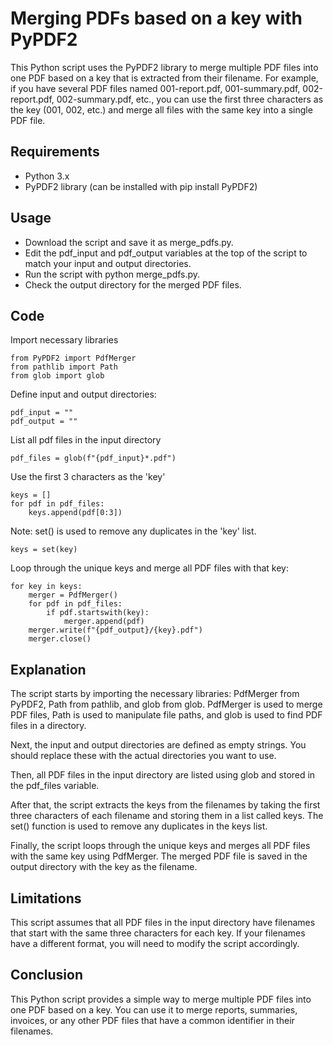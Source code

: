 
# Merging PDFs based on a key with PyPDF2

This Python script uses the PyPDF2 library to merge multiple PDF files into one PDF based on a key that is extracted from their filename. For example, if you have several PDF files named 001-report.pdf, 001-summary.pdf, 002-report.pdf, 002-summary.pdf, etc., you can use the first three characters as the key (001, 002, etc.) and merge all files with the same key into a single PDF file.
## Requirements

- Python 3.x
- PyPDF2 library (can be installed with pip install PyPDF2)


## Usage

- Download the script and save it as merge_pdfs.py.
- Edit the pdf_input and pdf_output variables at the top of the script to match your input and output directories.
- Run the script with python merge_pdfs.py.
- Check the output directory for the merged PDF files.



## Code

Import necessary libraries
```
from PyPDF2 import PdfMerger
from pathlib import Path
from glob import glob
```
Define input and output directories:
```
pdf_input = ""
pdf_output = ""
```

List all pdf files in the input directory

```
pdf_files = glob(f"{pdf_input}*.pdf")
```

Use the first 3 characters as the 'key'
```
keys = []
for pdf in pdf_files:
    keys.append(pdf[0:3])
```
Note: set() is used to remove any duplicates in the 'key' list.
```
keys = set(key)
```
Loop through the unique keys and merge all PDF files with that key:
```
for key in keys: 
    merger = PdfMerger()
    for pdf in pdf_files:
        if pdf.startswith(key):
            merger.append(pdf)
    merger.write(f"{pdf_output}/{key}.pdf")
    merger.close()
```

## Explanation
The script starts by importing the necessary libraries: PdfMerger from PyPDF2, Path from pathlib, and glob from glob. PdfMerger is used to merge PDF files, Path is used to manipulate file paths, and glob is used to find PDF files in a directory.

Next, the input and output directories are defined as empty strings. You should replace these with the actual directories you want to use.

Then, all PDF files in the input directory are listed using glob and stored in the pdf_files variable.

After that, the script extracts the keys from the filenames by taking the first three characters of each filename and storing them in a list called keys. The set() function is used to remove any duplicates in the keys list.

Finally, the script loops through the unique keys and merges all PDF files with the same key using PdfMerger. The merged PDF file is saved in the output directory with the key as the filename.

## Limitations
This script assumes that all PDF files in the input directory have filenames that start with the same three characters for each key. If your filenames have a different format, you will need to modify the script accordingly.

## Conclusion
This Python script provides a simple way to merge multiple PDF files into one PDF based on a key. You can use it to merge reports, summaries, invoices, or any other PDF files that have a common identifier in their filenames.
